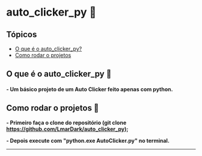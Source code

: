 # auto_clicker_py  📍

## Tópicos
  * [O que é o auto_clicker_py?](#o-que-é-o-auto_clicker_py-)
  * [Como rodar o projetos](#como-rodar-o-projetos-)

## O que é o auto_clicker_py 🤔

#### - Um básico projeto de um Auto Clicker feito apenas com python.

## Como rodar o projetos 👣

**<p>- Primeiro faça o clone do repositório (git clone https://github.com/LmarDark/auto_clicker_py);</p>**
**<p>- Depois execute com "python.exe AutoClicker.py" no terminal.</p>**

---
